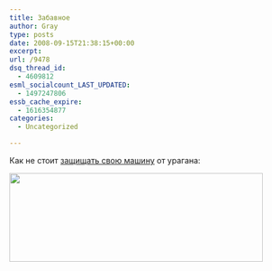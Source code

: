```yaml
---
title: Забавное
author: Gray
type: posts
date: 2008-09-15T21:38:15+00:00
excerpt:
url: /9478
dsq_thread_id:
  - 4609812
esml_socialcount_LAST_UPDATED:
  - 1497247806
essb_cache_expire:
  - 1616354877
categories:
  - Uncategorized

---
```








Как не стоит <a href="http://www.autoblog.com/2008/09/15/how-not-to-protect-your-car-from-a-hurricane/" target="_blank">защищать свою машину</a> от урагана:

<img src="https://i2.wp.com/img-fotki.yandex.ru/get/3206/gray7400.51/0_1a7f2_47e94a75_L.jpg?resize=450%2C157" width="450" height="157" title="" alt="" border="0" data-recalc-dims="1" />